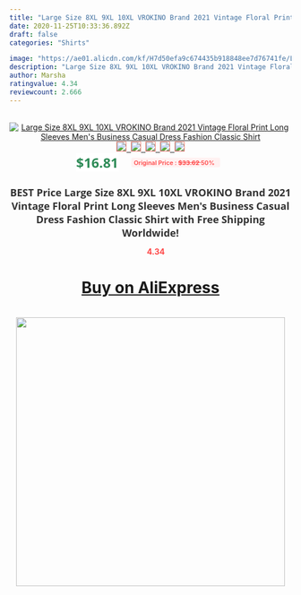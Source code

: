 ```yaml
---
title: "Large Size 8XL 9XL 10XL VROKINO Brand 2021 Vintage Floral Print Long Sleeves Men's Business Casual Dress Fashion Classic Shirt"
date: 2020-11-25T10:33:36.892Z
draft: false
categories: "Shirts"

image: "https://ae01.alicdn.com/kf/H7d50efa9c674435b918848ee7d76741fe/Large-Size-8XL-9XL-10XL-VROKINO-Brand-2021-Vintage-Floral-Print-Long-Sleeves-Men-s-Business.jpg"
description: "Large Size 8XL 9XL 10XL VROKINO Brand 2021 Vintage Floral Print Long Sleeves Men's Business Casual Dress Fashion Classic Shirt"
author: Marsha
ratingvalue: 4.34
reviewcount: 2.666
---
```

<br>
<div style="text-align: center;">
<a href="https://s.click.aliexpress.com/e/_AADe6Z" target="_blank" rel="nofollow noopener noreferrer"><img alt="Large Size 8XL 9XL 10XL VROKINO Brand 2021 Vintage Floral Print Long Sleeves Men's Business Casual Dress Fashion Classic Shirt" class="magnifier-image" src="https://ae01.alicdn.com/kf/H7d50efa9c674435b918848ee7d76741fe/Large-Size-8XL-9XL-10XL-VROKINO-Brand-2021-Vintage-Floral-Print-Long-Sleeves-Men-s-Business.jpg_640x640.jpg">
<br>
<img style="border:1px solid salmon" src="https://ae01.alicdn.com/kf/H7d50efa9c674435b918848ee7d76741fe/Large-Size-8XL-9XL-10XL-VROKINO-Brand-2021-Vintage-Floral-Print-Long-Sleeves-Men-s-Business.jpg_120x120.jpg">&nbsp;&nbsp;<img style="border:1px solid salmon" src="https://ae01.alicdn.com/kf/Hf7fac0f3fc94490590e3bcc2112e13cdn/Large-Size-8XL-9XL-10XL-VROKINO-Brand-2021-Vintage-Floral-Print-Long-Sleeves-Men-s-Business.jpg_120x120.jpg">&nbsp;&nbsp;<img style="border:1px solid salmon" src="https://ae01.alicdn.com/kf/Hc5ada917c0d1477ba885884b5f031222m/Large-Size-8XL-9XL-10XL-VROKINO-Brand-2021-Vintage-Floral-Print-Long-Sleeves-Men-s-Business.jpg_120x120.jpg">&nbsp;&nbsp;<img style="border:1px solid salmon" src="https://ae01.alicdn.com/kf/H77459e0cc3c8421aa43f15e180b61b68m/Large-Size-8XL-9XL-10XL-VROKINO-Brand-2021-Vintage-Floral-Print-Long-Sleeves-Men-s-Business.jpg_120x120.jpg">&nbsp;&nbsp;<img style="border:1px solid salmon" src="https://ae01.alicdn.com/kf/H0dcd4b60ccd94433a3d8fa52bdced045U/Large-Size-8XL-9XL-10XL-VROKINO-Brand-2021-Vintage-Floral-Print-Long-Sleeves-Men-s-Business.jpg_120x120.jpg"></a></div><br0>
<div style="text-align: center;"><span style="background-color: white; border: 0px; box-sizing: border-box; color: seagreen; display: inline-block; font-family: &quot;open sans&quot; , &quot;arial&quot; , &quot;helvetica&quot; , sans-serif , &quot;heiti&quot;; font-size: 24px; font-stretch: inherit; font-weight: 700; line-height: inherit; margin: 0px 10px 0px 0px; padding: 0px; vertical-align: middle;">$16.81 </span>
<span style="background: rgb(255 , 241 , 241); border-radius: 3px; border: 0px; box-sizing: border-box; color: #ff4747; display: inline-block; font-family: inherit; font-size: 12px; font-stretch: inherit; font-style: inherit; font-variant: inherit; font-weight: 600; line-height: inherit; margin: 0px; padding: 2px 5px; transform: scale(0.9); vertical-align: middle;">Original Price : <b style="text-decoration: line-through;">$33.62 </b> 50%&nbsp;&nbsp;</span></div>
<h1 style="color: #333333; display: inline-block; font-family: &quot;open sans&quot; , &quot;arial&quot; , &quot;helvetica&quot; , sans-serif , &quot;heiti&quot;; font-size: 18px; font-stretch: inherit; font-weight: 700; text-align: center;">BEST Price Large Size 8XL 9XL 10XL VROKINO Brand 2021 Vintage Floral Print Long Sleeves Men's Business Casual Dress Fashion Classic Shirt with Free Shipping Worldwide!</h1>
<div style="color: #ff4747; text-align: center;">
<img src="https://4.bp.blogspot.com/-M0ZcTcb-5uY/XleCXlxnR4I/AAAAAAAAAEc/OrjgMkXV1oMQFaCRZj5HQwOCBcu3w1FegCPcBGAYYCw/s1600/star.png" style="height: 15px;">&nbsp;<b>4.34</b></div>
<div class="button_cont" align="center"><a class="buynow_a" href="https://s.click.aliexpress.com/e/_AADe6Z" target="_blank" rel="nofollow noopener noreferrer"><H1>Buy on AliExpress</H1></a></div><br>
<div class="separator" style="clear: both; text-align: center;">
<img src="https://lh3.googleusercontent.com/-pTy5HemUv9M/XlePHvY0dAI/AAAAAAAAAE4/0nX5iRUoIWY8eMW9Dpxeirr157OZliDIgCLcBGAsYHQ/s1600/badge.gif" width="480">
</div>

